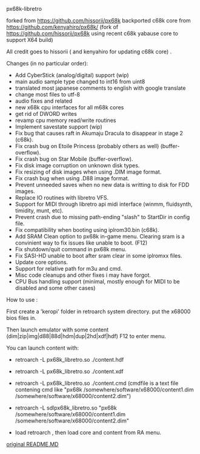 px68k-libretro

forked from https://github.com/hissorii/px68k
backported c68k core from https://github.com/kenyahiro/px68k/ 
(fork of https://github.com/hissorii/px68k using recent c68k yabause core to support X64 build)

All credit goes to hissorii ( and kenyahiro for updating c68k core) .

Changes (in no particular order):
- Add CyberStick (analog/digital) support (wip)
- main audio sample type changed to int16 from uint8
- translated most japanese comments to english with google translate
- change most files to utf-8
- audio fixes and related
- new x68k cpu interfaces for all m68k cores
- get rid of DWORD writes
- revamp cpu memory read/write routines
- Implement savestate support (wip)
- Fix bug that causes raft in Akumaju Dracula to disappear in stage 2 (c68k).
- Fix crash bug on Etoile Princess (probably others as well) (buffer-overflow).
- Fix crash bug on Star Mobile (buffer-overflow).
- Fix disk image corruption on unknown disk types.
- Fix resizing of disk images when using .DIM image format.
- Fix crash bug when using .D88 image format.
- Prevent unneeded saves when no new data is writting to disk for FDD images.
- Replace IO routines with libretro VFS.
- Support for MIDI through libretro api midi interface (winmm, fluidsynth, timidity, munt, etc).
- Prevent crash due to missing path-ending "slash" to StartDir in config file.
- Fix compatibility when booting using iplrom30.bin (c68k).
- Add SRAM Clean option to px68k in-game menu. Clearing sram is a convinient way to fix issues like unable to boot. (F12)
- Fix shutdown/quit command in px68k menu.
- Fix SASI-HD unable to boot after sram clear in some iplromxx files.
- Update core options.
- Support for relative path for m3u and cmd.
- Misc code cleanups and other fixes i may have forgot.
- CPU Bus handling support (minimal, mostly enough for MIDI to be disabled and some other cases)

How to use :

First create a 'keropi' folder in retroarch system directory.
put the x68000 bios files in.

Then launch emulator with some content (dim|zip|img|d88|88d|hdm|dup|2hd|xdf|hdf)
F12 to enter menu.


You can launch content with:

- retroarch -L px68k_libretro.so ./content.hdf

- retroarch -L px68k_libretro.so ./content.xdf

- retroarch -L px68k_libretro.so ./content.cmd
 (cmdfile is a text file contening cmd like "px68k /somewhere/software/x68000/content1.dim /somewhere/software/x68000/content2.dim")

- retroarch -L sdlpx68k_libretro.so "px68k /somewhere/software/x68000/content1.dim /somewhere/software/x68000/content2.dim"

- load retroarch , then load core and content from RA menu.

[original README.MD](README-JP.MD)
